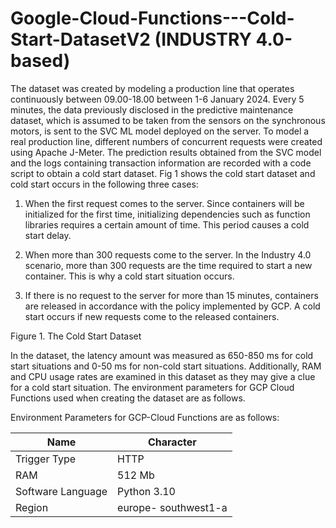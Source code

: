 # Google-Cloud-Functions---Cold-Start-DatasetV2 (INDUSTRY 4.0-based)

The dataset was created by modeling a production line that operates continuously between 09.00-18.00 between 1-6 January 2024. Every 5 minutes, the data previously disclosed in the predictive maintenance dataset, which is assumed to be taken from the sensors on the synchronous motors, is sent to the SVC ML model deployed on the server. To model a real production line, different numbers of concurrent requests were created using Apache J-Meter. The prediction results obtained from the SVC model and the logs containing transaction information are recorded with a code script to obtain a cold start dataset. Fig 1 shows the cold start dataset and cold start occurs in the following three cases:

1) When the first request comes to the server. Since containers will be initialized for the first time, initializing dependencies such as function libraries requires a certain amount of time. This period causes a cold start delay.

2) When more than 300 requests come to the server. In the Industry 4.0 scenario, more than 300 requests are the time required to start a new container. This is why a cold start situation occurs.

3) If there is no request to the server for more than 15 minutes, containers are released in accordance with the policy implemented by GCP. A cold start occurs if new requests come to the released containers.


Figure 1. The Cold Start Dataset 

In the dataset, the latency amount was measured as 650-850 ms for cold start situations and 0-50 ms for non-cold start situations. Additionally, RAM and CPU usage rates are examined in this dataset as they may give a clue for a cold start situation. The environment parameters for GCP Cloud Functions used when creating the dataset are as follows.


Environment Parameters for GCP-Cloud Functions are as follows:


| Name     | Character |
| ---      | ---       |
| Trigger Type | HTTP  |
| RAM     |512 Mb     |
| Software Language     | Python 3.10       |
| Region     | europe- southwest1-a  |
